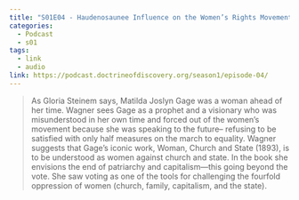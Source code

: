 ```yaml
---
title: "S01E04 - Haudenosaunee Influence on the Women’s Rights Movement with Sally Roesch Wagner"
categories:
  - Podcast
  - s01
tags:
  - link
  - audio
link: https://podcast.doctrineofdiscovery.org/season1/episode-04/
---
```

> As Gloria Steinem says, Matilda Joslyn Gage was a woman ahead of her time. Wagner sees Gage as a prophet and a visionary who was misunderstood in her own time and forced out of the women’s movement because she was speaking to the future– refusing to be satisfied with only half measures on the march to equality. Wagner suggests that Gage’s iconic work, Woman, Church and State (1893), is to be understood as women against church and state. In the book she envisions the end of patriarchy and capitalism—this going beyond the vote. She saw voting as one of the tools for challenging the fourfold oppression of women (church, family, capitalism, and the state).
